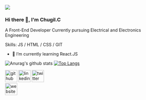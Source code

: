 ![](https://pbs.twimg.com/profile_banners/1053968660459532288/1592320148/600x200)
### Hi there 👋, I'm Chugil.C
A Front-End Developer Currently pursuing  Electrical and Electronics Engineering

Skills:  JS / HTML / CSS /  GIT

- 🌱 I’m currently learning React.JS 

![Anurag's github stats](https://github-readme-stats.vercel.app/api?username=chugilc&show_icons=true&theme=dark)
[![Top Langs](https://github-readme-stats.vercel.app/api/top-langs/?username=chugilc)](https://github.com/chugilc/github-readme-stats)

[<img src='https://cdn.jsdelivr.net/npm/simple-icons@3.0.1/icons/github.svg' alt='github' height='40'>](https://github.com/https://github.com/ChugilC)    [<img src='https://cdn.jsdelivr.net/npm/simple-icons@3.0.1/icons/linkedin.svg' alt='linkedin' height='40'>](https://www.linkedin.com/in/https://www.linkedin.com/in/chugil-c-345318175//)         [<img src='https://cdn.jsdelivr.net/npm/simple-icons@3.0.1/icons/twitter.svg' alt='twitter' height='40'>](https://twitter.com/https://twitter.com/Chugil_C)  
[<img src='https://cdn.jsdelivr.net/npm/simple-icons@3.0.1/icons/icloud.svg' alt='website' height='40'>](https://gallant-engelbart-bfeacd.netlify.app/)  
